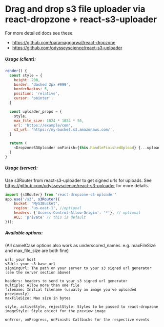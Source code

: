 # Drag and drop s3 file uploader via react-dropzone + react-s3-uploader

For more detailed docs see these:
- https://github.com/paramaggarwal/react-dropzone
- https://github.com/odysseyscience/react-s3-uploader


##### Usage (client): 

```javascript
render() {
  const style = {
    height: 200,
    border: 'dashed 2px #999',
    borderRadius: 5,
    position: 'relative',
    cursor: 'pointer',
  }

  const uploader_props = {
    style, 
    max_file_size: 1024 * 1024 * 50, 
    url: 'https://example/com', 
    s3_url: 'https://my-bucket.s3.amazonaws.com/', 
  }

  return (
    <DropzoneS3Uploader onFinish={this.handleFinishedUpload} {...uploader_props} />
  )
}

```

##### Usage (server): 

Use s3Router from react-s3-uploader to get signed urls for uploads.
See https://github.com/odysseyscience/react-s3-uploader for more details.

```javascript
import {s3Router} from 'react-dropzone-s3-uploader'
app.use('/s3', s3Router({
    bucket: "MyS3Bucket",
    region: 'us-east-1', //optional
    headers: {'Access-Control-Allow-Origin': '*'}, // optional
    ACL: 'private' // this is default
}));

```


##### Available options: 
(All camelCase options also work as underscored_names. e.g. maxFileSize and max_file_size are both fine)

```
url: your host
s3Url: your s3 base url
signingUrl: The path on your server to your s3 signed url generator (see the server section above)

headers: headers to send to your s3 signed url generator
multiple: Allow more than one file
filename: Initial filename (usually an image you've uploaded previously)
maxFileSize: Max size in bytes

style, activeStyle, rejectStyle: Styles to be passed to react-dropzone
imageStyle: Style object for the preview image

onError, onProgress, onFinish: Callbacks for the respective events

```
